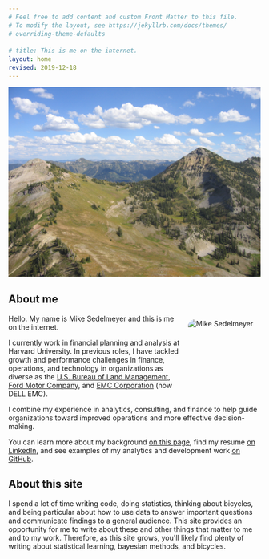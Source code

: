 ```yaml
---
# Feel free to add content and custom Front Matter to this file.
# To modify the layout, see https://jekyllrb.com/docs/themes/ 
# overriding-theme-defaults

# title: This is me on the internet.
layout: home
revised: 2019-12-18
---
```


<!-- <div style="width: 800px; height: 550px; overflow: hidden">
<img src="{{ site.baseurl }}/img/slider-bg-home.JPG" > -->
![banner](img/slider-bg-home.JPG)
<!-- </div> -->


<!-- <br> -->

## About me

<p><img src="{{ site.baseurl }}/img/fidel_mask.jpg" alt="Mike Sedelmeyer" width="140" height="140" style="float: right;
margin: 10px 5px 10px 10px;border-radius: 10%;"></p>

Hello. My name is Mike Sedelmeyer and this is me on the internet.

I currently work in financial planning and analysis at Harvard University. In previous roles, I have tackled growth and performance challenges in finance, operations, and technology in organizations as diverse as the <a href="https://www.blm.gov/" target="_blank">U.S. Bureau of Land Management</a>, <a href="http://www.ford.com/" target="_blank">Ford Motor Company</a>, and <a href="https://www.emc.com/" target="_blank">EMC Corporation</a> (now DELL EMC).

I combine my experience in analytics, consulting, and finance to help guide organizations toward improved operations and more effective decision-making.

You can learn more about my background [on this page](past.md), find my resume <a href="https://www.linkedin.com/in/sedelmeyer/" target="_blank">on LinkedIn</a>, and see examples of my analytics and development work <a href="https://www.linkedin.com/in/sedelmeyer/" target="_blank">on GitHub</a>.

## About this site

I spend a lot of time writing code, doing statistics, thinking about bicycles, and being particular about how to use data to answer important questions and communicate findings to a general audience. This site provides an opportunity for me to write about these and other things that matter to me and to my work. Therefore, as this site grows, you'll likely find plenty of writing about statistical learning, bayesian methods, and bicycles.

